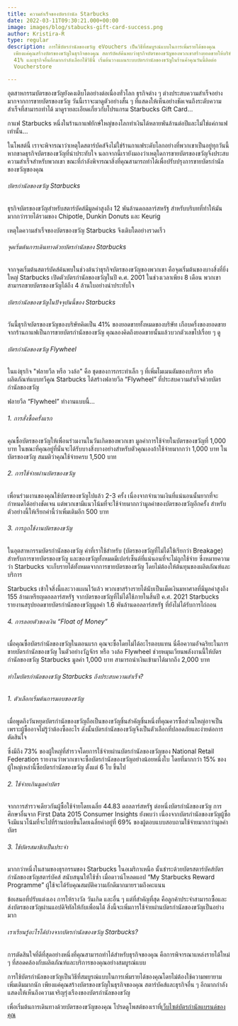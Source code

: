 ```yaml
---
title: ความสำเร็จของบัตรกำนัล Starbucks
date: 2022-03-11T09:30:21.000+00:00
image: images/blog/stabucks-gift-card-success.png
author: Kristira-R
type: regular
description: การใช้บัตรกำนัลของขวัญ eVouchers เป็นวิธีที่สมบูรณ์แบบในการเพิ่มรายได้ของคุณ
  เพียงแค่คุณสร้างบัตรของขวัญในธุรกิจของคุณ สตาร์บัคส์ค้นพบว่าธุรกิจบัตรของขวัญของพวกเขาสร้างยอดขายให้บริษัทสูงถึง
  41% และธุรกิจอื่นอีกมากกำลังเลือกใช้วิธีนี้ เริ่มต้นวางแผนระบบบัตรกำนัลของขวัญในร้านค้าคุณวันนี้ติดต่อ
  Voucherstore

---
```

อุตสาหกรรมบัตรของขวัญยังคงเติบโตอย่างต่อเนื่องทั่วโลก ธุรกิจต่าง ๆ ต่างประสบความสำเร็จอย่างมากจากการขายบัตรของขวัญ วันนี้เราจะมาดูตัวอย่างสั้น ๆ ที่แสดงให้เห็นอย่างชัดเจนถึงระดับความสำเร็จที่สามารถทำได้ มาดูรายละเอียดเกี่ยวกับโปรแกรม Starbucks Gift Card...

กาแฟ Starbucks หนึ่งในร้านกาแฟยักษ์ใหญ่ของโลกทำเงินได้หลายพันล้านต่อปีและไม่ใช่แค่กาแฟเท่านั้น...

ในโพสต์นี้ เราจะพิจารณาว่าเหตุใดสตาร์บัคส์จึงไม่ใช่ร้านกาแฟระดับโลกอย่างที่พวกเขาเป็นอยู่ทุกวันนี้ หากขาดธุรกิจบัตรของขวัญที่น่าประทับใจ นอกจากนี้เรายังมองว่าเหตุใดการขายบัตรของขวัญจึงประสบความสำเร็จสำหรับพวกเขา ขณะที่กำลังพิจารณาสิ่งที่คุณสามารถทำได้เพื่อปรับปรุงการขายบัตรกำนัลของขวัญของคุณ

###### บัตรกำนัลของขวัญ Starbucks

ธุรกิจบัตรของขวัญสำหรับสตาร์บัคส์มีมูลค่าสูงถึง 12 พันล้านดอลลาร์สหรัฐ สำหรับบริบทที่ทำให้มันมากกว่ารายได้รวมของ Chipotle, Dunkin Donuts และ Keurig

เหตุใดความสำเร็จของบัตรของขวัญ Starbucks จึงเติบโตอย่างรวดเร็ว

###### จุดเริ่มต้นการเดินทางด้วยบัตรกำนัลของ Starbucks

จากจุดเริ่มต้นสตาร์บัคส์ค้นพบในช่วงต้นว่าธุรกิจบัตรของขวัญของพวกเขา คือจุดเริ่มต้นของบางสิ่งที่ยิ่งใหญ่ Starbucks เปิดตัวบัตรกำนัลของขวัญในปี ค.ศ. 2001 ในช่วงเวลาเพียง 8 เดือน พวกเขาสามารถขายบัตรของขวัญได้ถึง 4 ล้านใบอย่างน่าประทับใจ

###### บัตรกำนัลของขวัญในปัจจุบันนี้ของ Starbucks

วันนี้ธุรกิจบัตรของขวัญของบริษัทคิดเป็น 41% ของยอดขายทั้งหมดของบริษัท เกือบครึ่งของยอดขายจากร้านกาแฟเป็นการขายบัตรกำนัลของขวัญ คุณลองคิดถึงยอดขายนั้นแล้วบวกตัวเลขไปเรื่อย ๆ ดู

###### บัตรกำนัลของขวัญ Flywheel

ในแง่ธุรกิจ "ฟลายวีล หรือ วงล้อ" คือ ชุดของการกระทำเล็ก ๆ ที่เพิ่มโมเมนตัมของบริการ หรือผลิตภัณฑ์แบบทวีคูณ Starbucks ได้สร้างฟลายวีล “Flywheel” ที่ประสบความสำเร็จด้วยบัตรกำนัลของขวัญ

ฟลายวีล “Flywheel” ทำงานแบบนี้...

###### 1. การสั่งซื้อครั้งแรก

คุณซื้อบัตรของขวัญให้เพื่อนร่วมงานในวันเกิดของพวกเขา มูลค่าการใช้จ่ายในบัตรของขวัญที่ 1,000 บาท ในขณะที่คุณอยู่ที่นั่นจะได้รับบางสิ่งบางอย่างสำหรับตัวคุณเองถ้าใช้จ่ายมากกว่า 1,000 บาท ในบัตรของขวัญ สมมติว่าคุณใช้จ่ายครบ 1,500 บาท

###### 2. การใช้จ่ายผ่านบัตรของขวัญ

เพื่อนร่วมงานของคุณใช้บัตรของขวัญไปแล้ว 2-3 ครั้ง เนื่องจากจำนวนเงินที่แน่นอนนั้นยากที่จะกำหนดได้อย่างชัดเจน แต่พวกเขามีแนวโน้มที่จะใช้จ่ายมากกว่ามูลค่าของบัตรของขวัญอีกครั้ง สำหรับตัวอย่างนี้ให้เรียกค่านี้ว่าเพิ่มเติมอีก 500 บาท

###### 3. การถูกใช้งานบัตรของขวัญ

ในอุตสาหกรรมบัตรกำนัลของขวัญ คำที่เราใช้สำหรับ (บัตรของขวัญที่ไม่ได้ใช้เรียกว่า Breakage) สำหรับการขายบัตรของขวัญ และของขวัญทั้งหมดมีเปอร์เซ็นต์ที่แน่นอนที่จะไม่ถูกใช้จ่าย ซึ่งหมายความว่า Starbucks จะเก็บรายได้ทั้งหมดจากการขายบัตรของขวัญ โดยไม่ต้องให้ต้นทุนของผลิตภัณฑ์และบริการ

Starbucks เข้าใจสิ่งนี้และวางแผนไว้แล้ว พวกเขาสร้างรายได้นับเป็นเม็ดเงินมหาศาลที่มีมูลค่าสูงถึง 155 ล้านเหรียญดอลลาร์สหรัฐ จากบัตรของขวัญที่ไม่ได้ใช้ภายในสิ้นปี ค.ศ. 2021 Starbucks รายงานสรุปยอดขายบัตรกำนัลของขวัญมูลค่า 1.6 พันล้านดอลลาร์สหรัฐ ที่ยังไม่ได้รับการไถ่ถอน

###### 4. การลอยตัวของเงิน “Float of Money”

เมื่อคุณซื้อบัตรกำนัลของขวัญในตอนแรก คุณจะซื้อโดยไม่ได้อะไรตอบแทน นี่คือความอัจฉริยะในการขายบัตรกำนัลของขวัญ ในตัวอย่างวัฏจักร หรือ วงล้อ Flywheel ช่วยหมุนเวียนพลังงานนี้ให้บัตรกำนัลของขวัญ Starbucks มูลค่า 1,000 บาท สามารถนำเงินเข้ามาได้มากถึง 2,000 บาท

###### ทำไมบัตรกำนัลของขวัญ Starbucks ถึงประสบความสำเร็จ?

###### 1. ตัวเลือกเริ่มต้นการมอบของขวัญ

เมื่อพูดถึงวันหยุดบัตรกำนัลของขวัญถือเป็นของขวัญชิ้นสำคัญชิ้นหนึ่งที่คุณควรซื้อส่วนใหญ่อาจเป็นเพราะผู้ซื้ออาจไม่รู้ว่าต้องซื้ออะไร ดังนั้นบัตรกำนัลของขวัญจึงเป็นตัวเลือกที่ปลอดภัยและง่ายต่อการตัดสินใจ

ซึ่งมีถึง 73% ของผู้ใหญ่ที่สำรวจโดยการใช้จ่ายผ่านบัตรกำนัลของขวัญของ National Retail Federation รายงานว่าพวกเขาจะซื้อบัตรกำนัลของขวัญอย่างน้อยหนึ่งใบ โดยที่มากกว่า 15% ของผู้ใหญ่เหล่านี้ซื้อบัตรกำนัลของขวัญ ตั้งแต่ 6 ใบ ขึ้นไป

###### 2. ใช้จ่ายเกินมูลค่าบัตร

จากการสำรวจเดียวกันผู้ซื้อใช้จ่ายโดยเฉลี่ย 44.83 ดอลลาร์สหรัฐ ต่อหนึ่งบัตรกำนัลของขวัญ การศึกษาอื่นจาก First Data 2015 Consumer Insights ยังพบว่า เนื่องจากบัตรกำนัลของขวัญผู้ซื้อจึงมีแนวโน้มที่จะไปที่ร้านบ่อยขึ้นโดยเฉลี่ยค่าอยู่ที่ 69% ของผู้ตอบแบบสอบถามใช้จ่ายมากกว่ามูลค่าบัตร

###### 3. ใช้บัตรสมาชิกเป็นประจำ

มากกว่าหนึ่งในสามของธุรกรรมของ Starbucks ในอเมริกาเหนือ นั้นชำระด้วยบัตรสตาร์บัคส์บัตรกำนัลของขวัญสตาร์บัคส์ สนับสนุนให้ใช้ซ้ำ เมื่อดาวน์โหลดแอป “My Starbucks Reward Programme” ผู้ใช้จะได้รับคุณสมบัติความภักดีมากมายรวมถึงคะแนน

ข้อเสนอที่ปรับแต่งเอง การให้รางวัล วันเกิด และอื่น ๆ แต่ที่สำคัญที่สุด คือลูกค้าประจำสามารถซื้อและส่งบัตรของขวัญผ่านแอปดิจิทัลให้กับเพื่อนได้ สิ่งนี้จะเพิ่มการใช้จ่ายผ่านบัตรกำนัลของขวัญเป็นอย่างมาก

###### เราเรียนรู้อะไรได้บ้างจากบัตรกำนัลของขวัญ Starbucks?

การตัดสินใจที่ดีที่สุดอย่างหนึ่งที่คุณสามารถทำได้สำหรับธุรกิจของคุณ คือการพิจารณาแหล่งรายได้ใหม่ ๆ ที่สอดคล้องกับผลิตภัณฑ์และบริการของคุณอย่างสมบูรณ์แบบ

การใช้บัตรกำนัลของขวัญเป็นวิธีที่สมบูรณ์แบบในการเพิ่มรายได้ของคุณโดยไม่ต้องใช้ความพยายามเพิ่มเติมมากนัก เพียงแค่คุณสร้างบัตรของขวัญในธุรกิจของคุณ สตาร์บัคส์และธุรกิจอื่น ๆ อีกมากกำลังแสดงให้เห็นถึงความเจริญรุ่งเรืองของบัตรกำนัลของขวัญ

เพื่อเริ่มต้นการเดินทางด้วยบัตรของขวัญของคุณ โปรดดูโพสต์ของเราที่[เว็บไซต์บัตรกำนัลแบรนด์ของคุณ](/)
